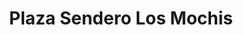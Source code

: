 ---
title: "Plaza Sendero Los Mochis"
url: /los-mochis/plaza-sendero-los-mochis/
shop: centro comercial
---
